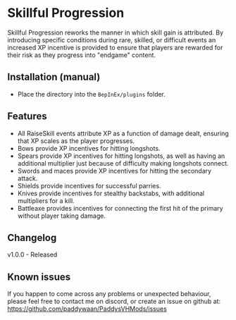 # Skillful Progression
Skillful Progression reworks the manner in which skill gain is attributed. By introducing specific conditions during rare, skilled, or difficult events an increased XP incentive is provided to ensure that players are rewarded for their risk as they progress into "endgame" content.

## Installation (manual)
* Place the directory into the `BepInEx/plugins` folder.

## Features
* All RaiseSkill events attribute XP as a function of damage dealt, ensuring that XP scales as the player progresses.
* Bows provide XP incentives for hitting longshots.
* Spears provide XP incentives for hitting longshots, as well as having an additional multiplier just because of difficulty making longshots connect.
* Swords and maces provide XP incentives for hitting the secondary attack.
* Shields provide incentives for successful parries.
* Knives provide incentives for stealthy backstabs, with additional multipliers for a kill.
* Battleaxe provides incentives for connecting the first hit of the primary without player taking damage.


## Changelog

v1.0.0 - Released

## Known issues

If you happen to come across any problems or unexpected behaviour, please feel free to contact me on discord, or create an issue on github at: https://github.com/paddywaan/PaddysVHMods/issues
